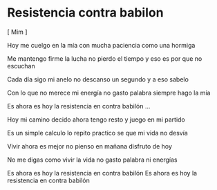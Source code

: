 Resistencia contra babilon
==========================

[ Mim ]

Hoy me cuelgo en la mía
con mucha paciencia 
como una hormiga
 
Me mantengo firme la lucha
no pierdo el tiempo
y eso es por que no escuchan

Cada día sigo mi anelo
no descanso un segundo
y a eso sabelo

Con lo que no merece mi energía
no gasto palabra 
siempre hago la mía

Es ahora es hoy
la resistencia en contra babilón
... 

Hoy mi camino decido
ahora tengo resto
y juego en mi partido

Es un simple calculo
lo repito practico
se que mi vida no desvía

Vivir ahora es mejor
no pienso en mañana
disfruto de hoy

No me digas como vivir la vida
no gasto palabra 
ni energías
 
Es ahora es hoy
la resistencia en contra babilón
Es ahora es hoy 
la resistencia en contra babilón
 